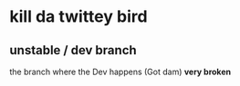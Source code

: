 # kill da twittey bird
## unstable / dev branch

the branch where the Dev happens (Got dam)
**very broken**